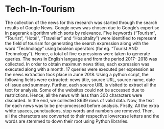 # Tech-In-Tourism
The collection of the news for this research was started through the search results of Google News. Google news was chosen due to Google’s expertise in pagerank algorithm which sorts by relevance. Five keywords (“Tourism”, “Tourist”, “Hotel”, “Traveller” and “Hospitality”) were identified to represent the field of tourism for generating the search expression along with the word “Technology” using boolean operators (for eg. “Tourist AND Technology”). Hence, a total of five expressions were taken to generate queries. The news in English language and from the period 2017- 2018 was collected. In order to obtain maximum news titles, each expression was executed along with a month. 17 queries were executed per expression as the news extraction took place in June 2018. Using a python script, the following fields were extracted: news title, source URL, source name, date of issue and summary. Further, each source URL is visited to extract all the text for analysis. Some of the websites could not be accessed due to restrictions. Hence, all the news with less than 300 characters were discarded. In the end, we collected 8639 rows of valid data. Now, the text for each news was to be pre-processed before analysis. Firstly, All the extra white spaces, punctuations, stop words and numbers are removed. Then, all the characters are converted to their respective lowercase letters and the words are stemmed to down their root using Python libraries.
